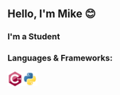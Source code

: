 ## Hello, I'm Mike 😊

### I'm a Student
### Languages & Frameworks:

[<img align="left" alt="C++" height="30px" src="https://raw.githubusercontent.com/devicons/devicon/master/icons/cplusplus/cplusplus-original.svg" />][cPlusPlus]
[<img align="left" alt="Python" height="30px" src="https://raw.githubusercontent.com/devicons/devicon/master/icons/python/python-original.svg" />][python]

[cPlusPlus]: https://isocpp.org/
[python]: https://www.python.org/
